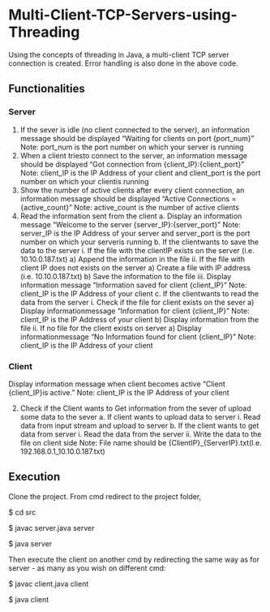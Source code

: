 # Multi-Client-TCP-Servers-using-Threading
Using the concepts of threading in Java, a multi-client TCP server connection is created. Error handling is also done in the above code.

## Functionalities
### Server
1. If the sever is idle (no client connected to the server), an information message should
be displayed “Waiting for clients on port {port_num}”
Note: port_num is the port number on which your server is running
2. When a client triesto connect to the server, an information message should be
displayed “Got connection from {client_IP}:{client_port}”
Note: client_IP is the IP Address of your client and client_port is the port number on
which your clientis running
3. Show the number of active clients after every client connection, an information
message should be displayed “Active Connections = {active_count}”
Note: active_count is the number of active clients
4. Read the information sent from the client
a. Display an information message “Welcome to the server
{server_IP}:{server_port}”
Note: server_IP is the IP Address of your server and server_port is the port
number on which your serveris running
b. If the clientwants to save the data to the server
i. If the file with the clientIP exists on the server (i.e. 10.10.0.187.txt)
a) Append the information in the file
ii. If the file with client IP does not exists on the server
a) Create a file with IP address (i.e. 10.10.0.187.txt)
b) Save the information to the file
iii. Display information message “Information saved for client {client_IP}”
Note: client_IP is the IP Address of your client
c. If the clientwants to read the data from the server
i. Check if the file for client exists on the sever
a) Display informationmessage “Information for client {client_IP}”
Note: client_IP is the IP Address of your client
b) Display information from the file
ii. If no file for the client exists on server
a) Display informationmessage “No Information found for client
{client_IP}”
Note: client_IP is the IP Address of your client


### Client
Display information message when client becomes active “Client {client_IP}is active.”
Note: client_IP is the IP Address of your client

2. Check if the Client wants to Get information from the sever of upload some data to the
sever
a. If client wants to upload data to server
i. Read data from input stream and upload to server
b. If the client wants to get data from server
i. Read the data from the server
ii. Write the data to the file on client side
Note: File name should be {ClientIP}_{ServerIP}.txt(I.e.
192.168.0.1_10.10.0.187.txt)

## Execution
Clone the project. From cmd redirect to the project folder,

$ cd src


$ javac server.java server


$ java server

Then execute the client on another cmd by redirecting the same way as for server - as many as you wish on different cmd:

$ javac client.java client

$ java client

